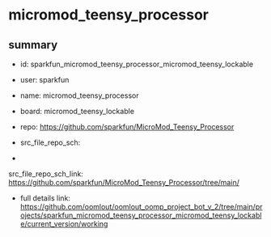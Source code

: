 # micromod_teensy_processor
 
## summary 
* id: sparkfun_micromod_teensy_processor_micromod_teensy_lockable
* user: sparkfun
* name: micromod_teensy_processor
* board: micromod_teensy_lockable
* repo: https://github.com/sparkfun/MicroMod_Teensy_Processor



* src_file_repo_sch: 
*
 src_file_repo_sch_link: https://github.com/sparkfun/MicroMod_Teensy_Processor/tree/main/
* full details link: https://github.com/oomlout/oomlout_oomp_project_bot_v_2/tree/main/projects/sparkfun_micromod_teensy_processor_micromod_teensy_lockable/current_version/working  






